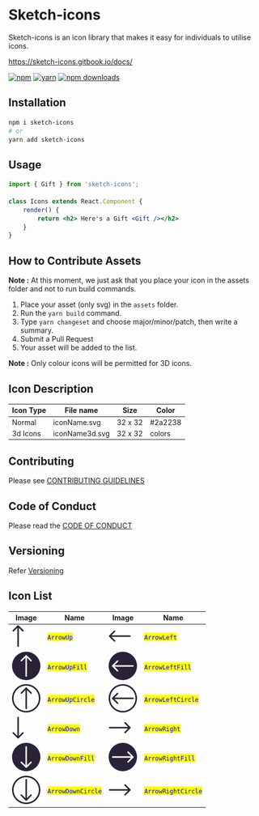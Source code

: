 # Sketch-icons

Sketch-icons is an icon library that makes it easy for individuals to utilise icons.

<!-- **Note** : Sketch-icons is still a beta version.We recommend you to wait till we publish the package -->

https://sketch-icons.gitbook.io/docs/

[![npm](https://img.shields.io/static/v1?label=npm&message=6.14.16&color=red)](https://www.npmjs.com/package/sketch-icons)
[![yarn](https://img.shields.io/static/v1?label=yarn&message=1.22.17&color=blue)](https://www.npmjs.com/package/sketch-icons)
[![npm downloads](https://img.shields.io/npm/dm/sketch-icons.svg?style=flat-square)](https://www.npmjs.com/package/sketch-icons)

## Installation

```bash
npm i sketch-icons
# or 
yarn add sketch-icons
```

## Usage

```jsx
import { Gift } from 'sketch-icons';

class Icons extends React.Component {
    render() {
        return <h2> Here's a Gift <Gift /></h2>
    }
}
```

## How to Contribute Assets

**Note :** At this moment, we just ask that you place your icon in the assets folder and not to run build commands.
1. Place your asset (only svg) in the `assets` folder. 
2. Run the `yarn build` command.
3. Type `yarn changeset` and choose major/minor/patch, then write a summary.
4. Submit a Pull Request
5. Your asset will be added to the list.

**Note :** Only colour icons will be permitted for 3D icons.
## Icon Description

| Icon Type  | File name       | Size     | Color   |
| --------   | --------------  |----------|---------|
| Normal     | iconName.svg    |  32 x 32 | #2a2238 |
| 3d Icons   | iconName3d.svg  |  32 x 32 | colors  |

## Contributing

Please see [CONTRIBUTING GUIDELINES](CONTRIBUTING.md)

## Code of Conduct

Please read the [CODE OF CONDUCT](CODE\_OF\_CONDUCT.md)

## Versioning

Refer [Versioning](VERSIONING.md)

## Icon List

| Image                              | Name                                               | Image | Name |
| ---------------------------------- | -------------------------------------------------- |-------|------|
| ![](./assets/arrow-up.svg) | <mark style="color:blue;">`ArrowUp`</mark> |           ![](./assets/arrow-left.svg) | <mark style="color:blue;">`ArrowLeft`</mark> | 
| ![](./assets/arrow-up-fill.svg) | <mark style="color:blue;">`ArrowUpFill`</mark> |           ![](./assets/arrow-left-fill.svg) | <mark style="color:blue;">`ArrowLeftFill`</mark> | 
| ![](./assets/arrow-up-circle.svg) | <mark style="color:blue;">`ArrowUpCircle`</mark> |           ![](./assets/arrow-left-circle.svg) | <mark style="color:blue;">`ArrowLeftCircle`</mark> | 
| ![](./assets/arrow-down.svg) | <mark style="color:blue;">`ArrowDown`</mark> |           ![](./assets/arrow-right.svg) | <mark style="color:blue;">`ArrowRight`</mark> | 
| ![](./assets/arrow-down-fill.svg) | <mark style="color:blue;">`ArrowDownFill`</mark> |           ![](./assets/arrow-right-fill.svg) | <mark style="color:blue;">`ArrowRightFill`</mark> | 
| ![](./assets/arrow-down-circle.svg) | <mark style="color:blue;">`ArrowDownCircle`</mark> |           ![](./assets/arrow-right.svg) | <mark style="color:blue;">`ArrowRightCircle`</mark> | 
